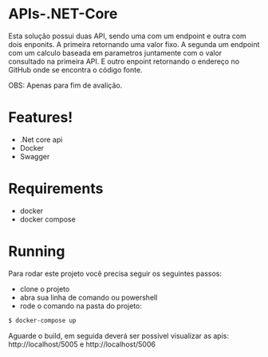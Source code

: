 # APIs-.NET-Core

Esta solução possui duas API, sendo uma com um endpoint e outra com dois enponits.
A primeira retornando uma valor fixo.
A segunda um endpoint com um calculo baseada em parametros juntamente com o valor consultado na primeira API.
E outro enpoint retornando o endereço no GitHub onde se encontra o código fonte.

OBS: Apenas para fim de avalição.

# Features!

  - .Net core api
  - Docker
  - Swagger

# Requirements

 - docker
 - docker compose
 
# Running
Para rodar este projeto você precisa seguir os seguintes passos:
  - clone o projeto
  - abra sua linha de comando ou powershell
  - rode o comando na pasta do projeto: 
```sh
$ docker-compose up
```
Aguarde o build, em seguida deverá ser possivel visualizar as apis: http://localhost/5005
e http://localhost/5006
